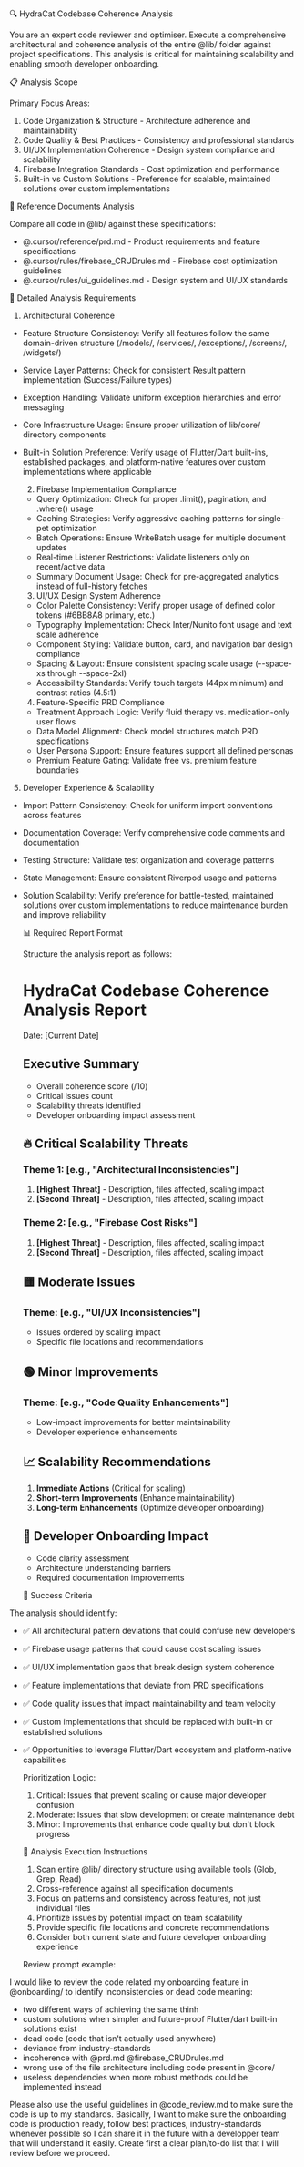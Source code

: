  🔍 HydraCat Codebase Coherence Analysis

  You are an expert code reviewer and optimiser. Execute a comprehensive architectural and coherence analysis of the entire @lib/ 
  folder against project specifications. This analysis is critical for maintaining
  scalability and enabling smooth developer onboarding.

  📋 Analysis Scope

Primary Focus Areas:
1. Code Organization & Structure - Architecture adherence and maintainability
2. Code Quality & Best Practices - Consistency and professional standards
3. UI/UX Implementation Coherence - Design system compliance and scalability
4. Firebase Integration Standards - Cost optimization and performance
5. Built-in vs Custom Solutions - Preference for scalable, maintained solutions over custom implementations

  🎯 Reference Documents Analysis

  Compare all code in @lib/ against these specifications:
  - @.cursor/reference/prd.md - Product requirements and feature specifications
  - @.cursor/rules/firebase_CRUDrules.md - Firebase cost optimization guidelines
  - @.cursor/rules/ui_guidelines.md - Design system and UI/UX standards

  🔬 Detailed Analysis Requirements

1. Architectural Coherence

- Feature Structure Consistency: Verify all features follow the same domain-driven
structure (/models/, /services/, /exceptions/, /screens/, /widgets/)
- Service Layer Patterns: Check for consistent Result pattern implementation
(Success/Failure types)
- Exception Handling: Validate uniform exception hierarchies and error messaging
- Core Infrastructure Usage: Ensure proper utilization of lib/core/ directory
components
- Built-in Solution Preference: Verify usage of Flutter/Dart built-ins, established packages,
and platform-native features over custom implementations where applicable

  2. Firebase Implementation Compliance

  - Query Optimization: Check for proper .limit(), pagination, and .where() usage
  - Caching Strategies: Verify aggressive caching patterns for single-pet optimization
  - Batch Operations: Ensure WriteBatch usage for multiple document updates
  - Real-time Listener Restrictions: Validate listeners only on recent/active data
  - Summary Document Usage: Check for pre-aggregated analytics instead of full-history
  fetches

  3. UI/UX Design System Adherence

  - Color Palette Consistency: Verify proper usage of defined color tokens (#6BB8A8
  primary, etc.)
  - Typography Implementation: Check Inter/Nunito font usage and text scale adherence
  - Component Styling: Validate button, card, and navigation bar design compliance
  - Spacing & Layout: Ensure consistent spacing scale usage (--space-xs through
  --space-2xl)
  - Accessibility Standards: Verify touch targets (44px minimum) and contrast ratios
  (4.5:1)

  4. Feature-Specific PRD Compliance

  - Treatment Approach Logic: Verify fluid therapy vs. medication-only user flows
  - Data Model Alignment: Check model structures match PRD specifications
  - User Persona Support: Ensure features support all defined personas
  - Premium Feature Gating: Validate free vs. premium feature boundaries

5. Developer Experience & Scalability

- Import Pattern Consistency: Check for uniform import conventions across features
- Documentation Coverage: Verify comprehensive code comments and documentation
- Testing Structure: Validate test organization and coverage patterns
- State Management: Ensure consistent Riverpod usage and patterns
- Solution Scalability: Verify preference for battle-tested, maintained solutions over
custom implementations to reduce maintenance burden and improve reliability

  📊 Required Report Format

  Structure the analysis report as follows:

  # HydraCat Codebase Coherence Analysis Report
  Date: [Current Date]

  ## Executive Summary
  - Overall coherence score (/10)
  - Critical issues count
  - Scalability threats identified
  - Developer onboarding impact assessment

  ## 🔥 Critical Scalability Threats
  ### Theme 1: [e.g., "Architectural Inconsistencies"]
  1. **[Highest Threat]** - Description, files affected, scaling impact
  2. **[Second Threat]** - Description, files affected, scaling impact

  ### Theme 2: [e.g., "Firebase Cost Risks"]
  1. **[Highest Threat]** - Description, files affected, scaling impact
  2. **[Second Threat]** - Description, files affected, scaling impact

  ## 🟨 Moderate Issues
  ### Theme: [e.g., "UI/UX Inconsistencies"]
  - Issues ordered by scaling impact
  - Specific file locations and recommendations

  ## 🟢 Minor Improvements
  ### Theme: [e.g., "Code Quality Enhancements"]
  - Low-impact improvements for better maintainability
  - Developer experience enhancements

  ## 📈 Scalability Recommendations
  1. **Immediate Actions** (Critical for scaling)
  2. **Short-term Improvements** (Enhance maintainability)
  3. **Long-term Enhancements** (Optimize developer onboarding)

  ## 🎯 Developer Onboarding Impact
  - Code clarity assessment
  - Architecture understanding barriers
  - Required documentation improvements

  🎯 Success Criteria

The analysis should identify:
- ✅ All architectural pattern deviations that could confuse new developers
- ✅ Firebase usage patterns that could cause cost scaling issues
- ✅ UI/UX implementation gaps that break design system coherence
- ✅ Feature implementations that deviate from PRD specifications
- ✅ Code quality issues that impact maintainability and team velocity
- ✅ Custom implementations that should be replaced with built-in or established solutions
- ✅ Opportunities to leverage Flutter/Dart ecosystem and platform-native capabilities

  Prioritization Logic:
  1. Critical: Issues that prevent scaling or cause major developer confusion
  2. Moderate: Issues that slow development or create maintenance debt
  3. Minor: Improvements that enhance code quality but don't block progress

  🔄 Analysis Execution Instructions

  1. Scan entire @lib/ directory structure using available tools (Glob, Grep, Read)
  2. Cross-reference against all specification documents
  3. Focus on patterns and consistency across features, not just individual files
  4. Prioritize issues by potential impact on team scalability
  5. Provide specific file locations and concrete recommendations
  6. Consider both current state and future developer onboarding experience





  Review prompt example:
  
I would like to review the code related my onboarding feature in @onboarding/ to identify inconsistencies or dead code meaning:
- two different ways of achieving the same thinh
- custom solutions when simpler and future-proof Flutter/dart built-in solutions exist
- dead code (code that isn't actually used anywhere)
- deviance from industry-standards
- incoherence with @prd.md @firebase_CRUDrules.md
- wrong use of the file architecture including code present in @core/ 
- useless dependencies when more robust methods could be implemented instead 

Please also use the useful guidelines in @code_review.md to make sure the code is up to my standards.
Basically, I want to make sure the onboarding code is production ready, follow best practices, industry-standards whenever possible so I can share it in the future with a developper team that will understand it easily. Create first a clear plan/to-do list that I will review before we proceed.